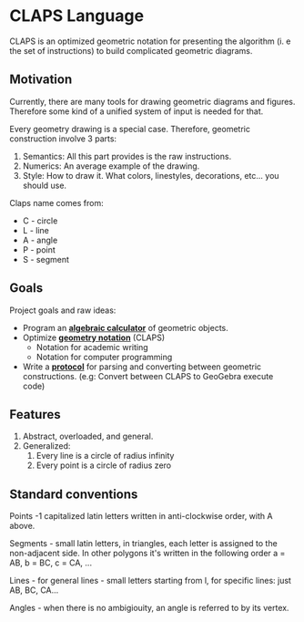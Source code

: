 # CLAPS Language

CLAPS is an optimized geometric notation for presenting the algorithm (i. e the set of instructions) to build complicated geometric diagrams.

## Motivation

Currently, there are many tools for drawing geometric diagrams and figures. Therefore some kind of a unified system of input is needed for that.

 Every geometry drawing is a special case. Therefore, geometric construction involve 3 parts:

1. Semantics:  All this part provides is the raw instructions.
1. Numerics: An average example of the drawing.
1. Style: How to draw it. What colors, linestyles, decorations, etc... you should use.

Claps name comes from:

- C - circle
- L - line
- A - angle
- P - point
- S - segment

## Goals

Project goals and raw ideas:

* Program an **<u>algebraic calculator</u>** of geometric objects.
* Optimize **<u>geometry notation</u>** (CLAPS)
  * Notation for academic writing
  * Notation for computer programming
* Write a **<u>protocol</u>** for parsing and converting between geometric constructions. (e.g: Convert between CLAPS to GeoGebra execute code)

## Features

1. Abstract, overloaded, and general.
1. Generalized:
   1. Every line is a circle of radius infinity
   1. Every point is a circle of radius zero

## Standard conventions

Points -1 capitalized latin letters written in anti-clockwise order, with A above.

Segments - small latin letters, in triangles, each letter is assigned to the non-adjacent side. In other polygons it's written in the following order a = AB, b = BC, c = CA, ...

Lines - for general lines - small letters starting from l, for specific lines: just AB, BC, CA...

Angles - when there is no ambigiouity, an angle is referred to by its vertex.